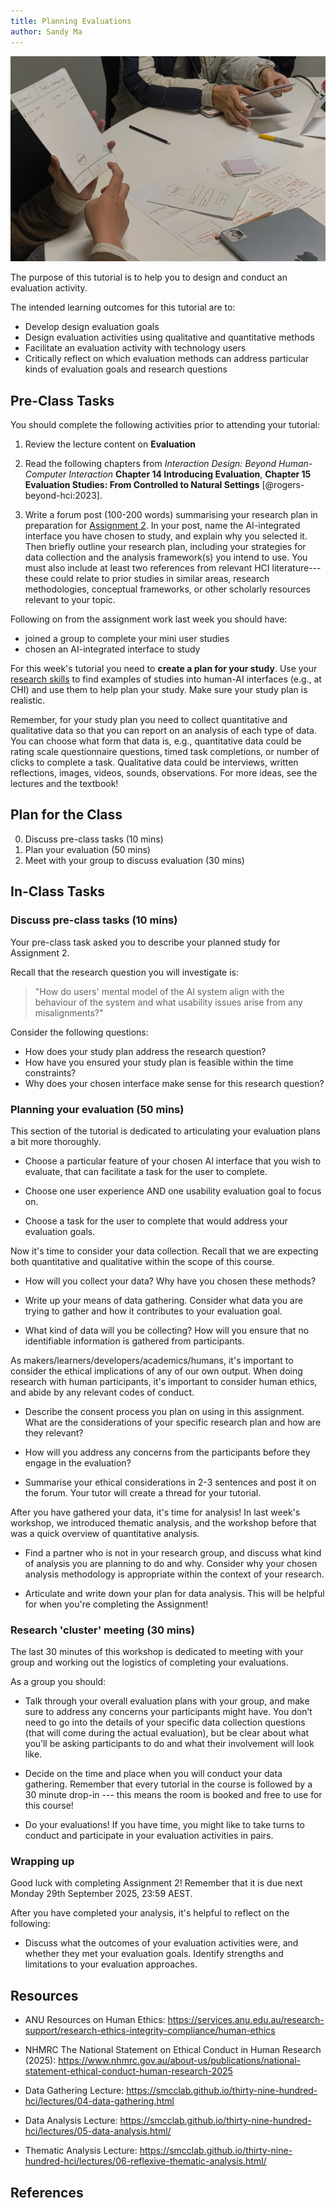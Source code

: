 ```yaml
---
title: Planning Evaluations
author: Sandy Ma
---
```


![We've made some prototypes --- now what? (Week 4 prototype demos from COMP3900 2025)](img/evaluation.jpg)

The purpose of this tutorial is to help you to design and conduct an evaluation activity.

The intended learning outcomes for this tutorial are to:

- Develop design evaluation goals
- Design evaluation activities using qualitative and quantitative methods
- Facilitate an evaluation activity with technology users
- Critically reflect on which evaluation methods can address particular kinds of evaluation goals and research questions

## Pre-Class Tasks

You should complete the following activities prior to attending your tutorial:

1.  Review the lecture content on **Evaluation**

2.  Read the following chapters from *Interaction Design: Beyond Human-Computer Interaction* **Chapter 14 Introducing Evaluation**, **Chapter 15 Evaluation Studies: From Controlled to Natural Settings** [@rogers-beyond-hci:2023].

3. Write a forum post (100-200 words) summarising your research plan in preparation for [Assignment 2](https://canvas.anu.edu.au/courses/2781/assignments/11550). In your post, name the AI-integrated interface you have chosen to study, and explain why you selected it. Then briefly outline your research plan, including your strategies for data collection and the analysis framework(s) you intend to use. You must also include at least two references from relevant HCI literature---these could relate to prior studies in similar areas, research methodologies, conceptual frameworks, or other scholarly resources relevant to your topic.

Following on from the assignment work last week you should have:

- joined a group to complete your mini user studies
- chosen an AI-integrated interface to study

For this week's tutorial you need to **create a plan for your study**. Use your [research skills](https://scholar.google.com) to find examples of studies into human-AI interfaces (e.g., at CHI) and use them to help plan your study. Make sure your study plan is realistic.

Remember, for your study plan you need to collect quantitative and qualitative data so that you can report on an analysis of each type of data. You can choose what form that data is, e.g., quantitative data could be rating scale questionnaire questions, timed task completions, or number of clicks to complete a task. Qualitative data could be interviews, written reflections, images, videos, sounds, observations. For more ideas, see the lectures and the textbook!

## Plan for the Class

0.  Discuss pre-class tasks (10 mins)
1.  Plan your evaluation (50 mins)
2.  Meet with your group to discuss evaluation (30 mins)

## In-Class Tasks

### Discuss pre-class tasks (10 mins)

Your pre-class task asked you to describe your planned study for Assignment 2. 

Recall that the research question you will investigate is:

> "How do users' mental model of the AI system align with the behaviour of the system and what usability issues arise from any misalignments?"

Consider the following questions: 

- How does your study plan address the research question? 
- How have you ensured your study plan is feasible within the time constraints?
- Why does your chosen interface make sense for this research question?

### Planning your evaluation (50 mins)

This section of the tutorial is dedicated to articulating your evaluation plans a bit more thoroughly. 

- Choose a particular feature of your chosen AI interface that you wish to evaluate, that can facilitate a task for the user to complete.

- Choose one user experience AND one usability evaluation goal to focus on.

- Choose a task for the user to complete that would address your evaluation goals.

Now it's time to consider your data collection. Recall that we are expecting both quantitative and qualitative within the scope of this course. 

- How will you collect your data? Why have you chosen these methods? 

- Write up your means of data gathering. Consider what data you are trying to gather and how it contributes to your evaluation goal.

- What kind of data will you be collecting? How will you ensure that no identifiable information is gathered from participants. 

As makers/learners/developers/academics/humans, it's important to consider the ethical implications of any of our own output. When doing research with human participants, it's important to consider human ethics, and abide by any relevant codes of conduct. 

- Describe the consent process you plan on using in this assignment. What are the considerations of your specific research plan and how are they relevant? 

- How will you address any concerns from the participants before they engage in the evaluation? 

- Summarise your ethical considerations in 2-3 sentences and post it on the forum. Your tutor will create a thread for your tutorial. 

After you have gathered your data, it's time for analysis! In last week's workshop, we introduced thematic analysis, and the workshop before that was a quick overview of quantitative analysis. 

- Find a partner who is not in your research group, and discuss what kind of analysis you are planning to do and why. Consider why your chosen analysis methodology is appropriate within the context of your research. 

- Articulate and write down your plan for data analysis. This will be helpful for when you're completing the Assignment! 

### Research 'cluster' meeting (30 mins)

The last 30 minutes of this workshop is dedicated to meeting with your group and working out the logistics of completing your evaluations. 

As a group you should: 

- Talk through your overall evaluation plans with your group, and make sure to address any concerns your participants might have. You don’t need to go into the details of your specific data collection questions (that will come during the actual evaluation), but be clear about what you’ll be asking participants to do and what their involvement will look like.

- Decide on the time and place when you will conduct your data gathering. Remember that every tutorial in the course is followed by a 30 minute drop-in --- this means the room is booked and free to use for this course! 

- Do your evaluations! If you have time, you might like to take turns to conduct and participate in your evaluation activities in pairs. 


### Wrapping up

Good luck with completing Assignment 2! Remember that it is due next Monday 29th September 2025, 23:59 AEST. 

After you have completed your analysis, it's helpful to reflect on the following: 

- Discuss what the outcomes of your evaluation activities were, and whether they met your evaluation goals. Identify strengths and limitations to your evaluation approaches. 




## Resources

- ANU Resources on Human Ethics: <https://services.anu.edu.au/research-support/research-ethics-integrity-compliance/human-ethics>

- NHMRC The National Statement on Ethical Conduct in Human Research (2025): <https://www.nhmrc.gov.au/about-us/publications/national-statement-ethical-conduct-human-research-2025>

- Data Gathering Lecture: <https://smcclab.github.io/thirty-nine-hundred-hci/lectures/04-data-gathering.html>

- Data Analysis Lecture: <https://smcclab.github.io/thirty-nine-hundred-hci/lectures/05-data-analysis.html/>

- Thematic Analysis Lecture: <https://smcclab.github.io/thirty-nine-hundred-hci/lectures/06-reflexive-thematic-analysis.html/>



## References
